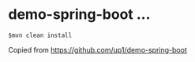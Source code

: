 # demo-spring-boot ...

```
$mvn clean install
```

Copied from https://github.com/up1/demo-spring-boot
